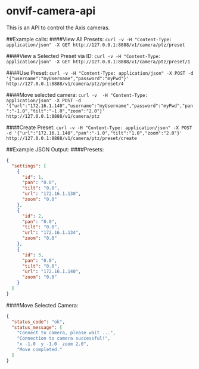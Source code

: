 # onvif-camera-api
This is an API to control the Axis cameras.

##Example calls:
####View All Presets:
`curl -v -H "Content-Type: application/json" -X GET http://127.0.0.1:8888/v1/camera/ptz/preset`

####View a Selected Preset via ID: 
`curl -v -H "Content-Type: application/json" -X GET http://127.0.0.1:8888/v1/camera/ptz/preset/1`

####Use Preset:
`curl -v -H "Content-Type: application/json" -X POST -d '{"username":"myUsername","password":"myPwd"}' http://127.0.0.1:8888/v1/camera/ptz/preset/4`

####Move selected camera:
`curl -v  -H "Content-Type: application/json" -X POST -d '{"url":"172.16.1.140","username":"myUsername","password":"myPwd","pan":"-1.0","tilt":"-1.0","zoom":"2.0"}' http://127.0.0.1:8888/v1/camera/ptz`

####Create Preset:
`curl -v -H "Content-Type: application/json" -X POST -d '{"url":"172.16.1.140","pan":"-1.0","tilt":"1.0","zoom":"2.0"}' http://127.0.0.1:8888/v1/camera/ptz/preset/create`


##Example JSON Output:
####Presets:
```json
{
  "settings": [
    {
      "id": 1,
      "pan": "0.0",
      "tilt": "0.0",
      "url": "172.16.1.130",
      "zoom": "0.0"
    },
    {
      "id": 2,
      "pan": "0.0",
      "tilt": "0.0",
      "url": "172.16.1.134",
      "zoom": "0.0"
    },
    {
      "id": 3,
      "pan": "0.0",
      "tilt": "0.0",
      "url": "172.16.1.140",
      "zoom": "0.0"
    }
  ]
}
```
####Move Selected Camera:
```json
{
  "status_code": "ok",
  "status_message": [
    "Connect to camera, please wait ...",
    "Connection to camera successful!",
    "x -1.0  y -1.0  zoom 2.0",
    "Move completed."
  ]
}
```
